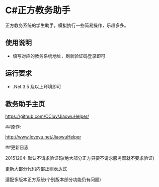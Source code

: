 ﻿C#正方教务助手
=================================================

正方教务系统的学生助手，模拟执行一些简易操作，乐趣多多。


## 使用说明

* 填写对应的教务系统地址，刷新验证码登录即可

## 运行要求

* .Net 3.5 及以上环境即可

## 教务助手主页
https://github.com/CCluv/JiaowuHelper/

##原作:

http://www.loveyu.net/JiaowuHelper

##更新日志

20151204:
默认不请求验证码(绝大部分正方只要不请求服务器就不要求验证)

更新大部分代码内部正则表达式

适配多版本正方系统(个别版本部分功能仍有问题)
